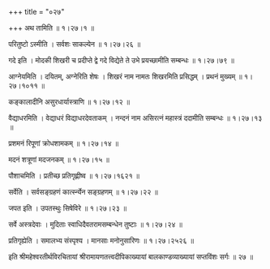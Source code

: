 +++
title = "०२७"

+++
अथ तामिति  ॥  १।२७।१ ॥   

  

परितुष्टो ऽस्मीति । सर्वशः साकल्येन  ॥  १।२७।२६ ॥   

  

गदे इति । मोदकी शिखरी च प्रदीप्ते द्वे गदे विद्येते ते उभे प्रयच्छामीति सम्बन्धः  ॥  १।२७।७९ ॥   

  

आग्नेयमिति । दयितम्, अग्नेरिति शेषः । शिखरं नाम नामतः शिखरमिति प्रसिद्धम् । प्रथनं मुख्यम्  ॥  १।२७।१०११ ॥   

  

कङ्कालादीनि असुरधार्यास्त्राणि  ॥  १।२७।१२ ॥   

  

वैद्याधरमिति । वेद्याधरं विद्याधरदेवताकम् । नन्दनं नाम असिरत्नं महास्त्रं ददामीति सम्बन्धः  ॥  १।२७।१३ ॥   

  

प्रशमनं रिपूणां क्रोधशामकम्  ॥  १।२७।१४ ॥   

  

मदनं शत्रूणां मदजनकम्  ॥  १।२७।१५ ॥   

  

पौशाचमिति । प्रतीच्छ प्रतिगृह्णीष्व  ॥  १।२७।१६२१ ॥   

  

सर्वेति । सर्वसङ्ग्रहणं कार्त्स्न्येन सङ्ग्रहणम्  ॥  १।२७।२२ ॥   

  

जपत इति । उपतस्थुः सिषेविरे  ॥  १।२७।२३ ॥   

  

सर्वे अस्त्रदेवाः । मुदिताः स्वाधिदैवतरामसम्बन्धेन तुष्टाः  ॥  १।२७।२४ ॥   

  

प्रतिगृह्येति । समालभ्य संस्पृश्य । मानसाः मनोनुसारिणः  ॥  १।२७।२५२६ ॥   

  

इति श्रीमहेश्वरतीर्थविरचितायां श्रीरामायणतत्त्वदीपिकाख्यायां बालकाण्डव्याख्यायां सप्तविंशः सर्गः  ॥  २७  ॥   

  

  

